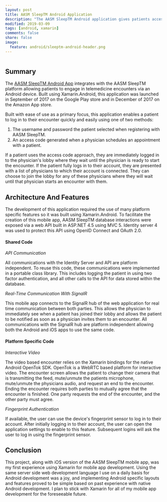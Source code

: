 ```yaml
---
layout: post
title: AASM SleepTM Android Application
description: "The AASM SleepTM Android application gives patients access to the AASM SleepTM telemedicine platform from their mobile device. With this mobile app, patients can have a face to face encounter with their sleep provider from just about anywhere using their Android device."
modified: 2019-03-09
tags: [android, xamarin]
comments: false
share: false
image:
  feature: android/sleeptm-android-header.png
---
```


<figure style="text-align: center">
    <img src="{{ site.url }}/images/android/sleeptm-android.png" alt="">
</figure>

## Summary

The [AASM SleepTM Android App](https://play.google.com/store/apps/details?id=com.aasm.sleeptm) integrates with the AASM SleepTM platform allowing patients to engage in telemedicine encounters via an Android device. Built using Xamarin.Android, this application was launched in September of 2017 on the Google Play store and in December of 2017 on the Amazon App store.  

Built with ease of use as a primary focus, this application enables a patient to log in to their encounter quickly and easily using one of two methods:

1. The username and password the patient selected when registering with AASM SleepTM.
2. An access code generated when a physician schedules an appointment with a patient.

If a patient uses the access code approach, they are immediately logged in to the physician's lobby where they wait until the physician is ready to start the encounter. If the patient fully logs in to their account, they are presented with a list of physicians to which their account is connected. They can choose to join the lobby for any of these physicians where they will wait until that physician starts an encounter with them.

## Architecture And Features

The development of this application required the use of many platform specific features so it was built using Xamarin.Android. To facilitate the creation of this mobile app, AASM SleepTM database interactions were exposed via a web API built in ASP.NET 4.5 using MVC 5. Identity server 4 was used to protect this API using OpenID Connect and OAuth 2.0.

#### Shared Code

*API Communication*

All communications with the Identity Server and API are platform independent. To reuse this code, these communications were implemented in a portable class library. This includes logging the patient in using two factor authentication, and all other calls to the API for data stored within the database.

*Real-Time Communication With SignalR*

This mobile app connects to the SignalR hub of the web application for real time communication between both parties. This allows the physician to immediately see when a patient has joined their lobby and allows the patient to be notified as soon as a physician invites them to an encounter. All communications with the SignalR hub are platform independent allowing both the Android and iOS apps to use the same code.  

#### Platform Specific Code

*Interactive Video*

The video based encounter relies on the Xamarin bindings for the native Android OpenTok SDK. OpenTok is a WebRTC based platform for interactive video. The encounter screen allows the patient to change their camera that is transmitting the feed, mute/unmute the patients microphone, mute/unmute the physicians audio, and request an end to the encounter. Ending the encounter requires both parties to mutually agree that the encounter is finished. One party requests the end of the encounter, and the other party must agree.

*Fingerprint Authentication*

If available, the user can use the device's fingerprint sensor to log in to their account. After initially logging in to their account, the user can open the application settings to enable to this feature. Subsequent logins will ask the user to log in using the fingerprint sensor.

## Conclusion

This project, along with iOS version of the AASM SleepTM mobile app, was my first experience using Xamarin for mobile app development. Using the same server side web development language I use on a daily basis for Android development was a joy, and implementing Android specific layouts and features proved to be simple based on past experience with native Android development. I plan to stick with Xamarin for all of my mobile app development for the foreseeable future.    
